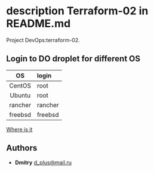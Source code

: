 
# description Terraform-02 in README.md

Project DevOps:terraform-02.

## Login to DO droplet for different OS 

| OS | login  |
| :---------: | :------- |
| CentOS | root   |
| Ubuntu | root   |
| rancher| rancher |
| freebsd | freebsd |

[Where is it](https://docs.digitalocean.com/products/droplets/how-to/connect-with-ssh/)

## Authors

- __Dmitry__ [d_plus@mail.ru](https://gitlab.rebrainme.com/devops_users_repos/4762/rebrain-devops-task1)
